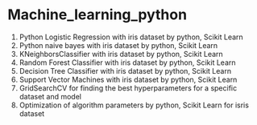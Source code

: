 # Machine_learning_python
1. Python Logistic Regression with iris dataset by python, Scikit Learn
2. Python naive bayes with iris dataset by python, Scikit Learn 
3. KNeighborsClassifier with iris dataset by python, Scikit Learn
4. Random Forest Classifier with iris dataset by python, Scikit Learn
5. Decision Tree Classifier with iris dataset by python, Scikit Learn
6. Support Vector Machines with iris dataset by python, Scikit Learn
7. GridSearchCV for finding the best hyperparameters for a specific dataset and model
8. Optimization of algorithm parameters  by python, Scikit Learn for isris dataset
